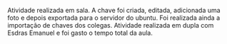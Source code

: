 Atividade realizada em sala. A chave foi criada, editada, adicionada uma foto e depois exportada para o
servidor do ubuntu. Foi realizada ainda a importação de chaves dos colegas. Atividade realizada em dupla
com Esdras Emanuel e foi gasto  o tempo total da aula.

